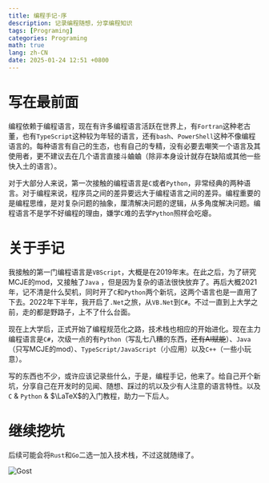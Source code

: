 ```yaml
---
title: 编程手记·序
description: 记录编程随想，分享编程知识
tags: [Programing]
categories: Programing
math: true
lang: zh-CN
date: 2025-01-24 12:51 +0800
--- 
```


# 写在最前面

编程依赖于编程语言，现在有许多编程语言活跃在世界上，有`Fortran`这种老古董，也有`TypeScript`这种较为年轻的语言，还有`bash`、`PowerShell`这种不像编程语言的。每种语言有自己的生态，也有自己的专精，没有必要去嘲笑一个语言及其使用者，更不建议去在几个语言直接斗蛐蛐（除非本身设计就存在缺陷或其他一些快入土的语言）。

对于大部分人来说，第一次接触的编程语言是`C`或者`Python`，非常经典的两种语言。对于编程来说，程序员之间的差异要远大于编程语言之间的差异。编程重要的是编程思维，是对复杂问题的抽象，厘清解决问题的逻辑，从多角度解决问题。编程语言不是学不好编程的理由，嫌学`C`难的去学`Python`照样会吃瘪。

# 关于手记

我接触的第一门编程语言是`VBScript`，大概是在2019年末。在此之后，为了研究MCJE的mod，又接触了`Java` ，但是因为复杂的语法很快放弃了。再后大概2021年，记不清是什么契机，同时开了`C`和`Python`两个新坑，这两个语言也是一直用了下去。2022年下半年，我开启了`.Net`之旅，从`VB.Net`到`C#`。不过一直到上大学之前，走的都是野路子，上不了什么台面。

现在上大学后，正式开始了编程规范化之路，技术栈也相应的开始进化。现在主力编程语言是`C#`，次级一点的有`Python`（写乱七八糟的东西，~~还有AI赋能~~）、`Java`（只写MCJE的mod）、`TypeScript/JavaScript`（小应用）以及`C++`（一些小玩意）。

写的东西也不少，或许应该记录些什么，于是，编程手记，他来了。给自己开个新坑，分享自己在开发时的见闻、随想、踩过的坑以及少有人注意的语言特性。以及`C` & `Python` & $\LaTeX$的入门教程，助力一下后人。

# 继续挖坑

后续可能会将`Rust`和`Go`二选一加入技术栈，不过这就随缘了。

![Gost](images/pnp/gost.png)